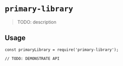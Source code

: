 # `primary-library`

> TODO: description

## Usage

```
const primaryLibrary = require('primary-library');

// TODO: DEMONSTRATE API
```

